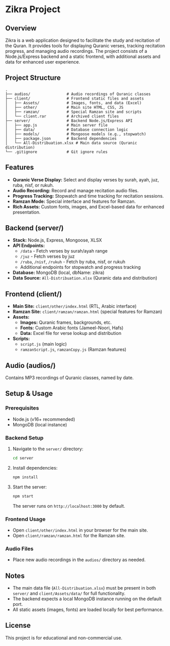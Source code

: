 # Zikra Project

## Overview
Zikra is a web application designed to facilitate the study and recitation of the Quran. It provides tools for displaying Quranic verses, tracking recitation progress, and managing audio recordings. The project consists of a Node.js/Express backend and a static frontend, with additional assets and data for enhanced user experience.

## Project Structure

```
.
├── audios/                # Audio recordings of Quranic classes
├── client/                # Frontend static files and assets
│   ├── Assets/            # Images, fonts, and data (Excel)
│   ├── other/             # Main site HTML, CSS, JS
│   ├── ramzan/            # Special Ramzan site and scripts
│   └── client.rar         # Archived client files
├── server/                # Backend Node.js/Express API
│   ├── app.js             # Main server file
│   ├── data/              # Database connection logic
│   ├── models/            # Mongoose models (e.g., stopwatch)
│   ├── package.json       # Backend dependencies
│   └── All-Distribuation.xlsx # Main data source (Quranic distribution)
└── .gitignore             # Git ignore rules
```

## Features
- **Quranic Verse Display:** Select and display verses by surah, ayah, juz, ruba, nisf, or rukuh.
- **Audio Recording:** Record and manage recitation audio files.
- **Progress Tracking:** Stopwatch and time tracking for recitation sessions.
- **Ramzan Mode:** Special interface and features for Ramzan.
- **Rich Assets:** Custom fonts, images, and Excel-based data for enhanced presentation.

## Backend (server/)
- **Stack:** Node.js, Express, Mongoose, XLSX
- **API Endpoints:**
  - `/data` - Fetch verses by surah/ayah range
  - `/juz` - Fetch verses by juz
  - `/ruba`, `/nisf`, `/rukuh` - Fetch by ruba, nisf, or rukuh
  - Additional endpoints for stopwatch and progress tracking
- **Database:** MongoDB (local, dbName: zikra)
- **Data Source:** `All-Distribuation.xlsx` (Quranic data and distribution)

## Frontend (client/)
- **Main Site:** `client/other/index.html` (RTL, Arabic interface)
- **Ramzan Site:** `client/ramzan/ramzan.html` (special features for Ramzan)
- **Assets:**
  - **Images:** Quranic frames, backgrounds, etc.
  - **Fonts:** Custom Arabic fonts (Jameel-Noori, Hafs)
  - **Data:** Excel file for verse lookup and distribution
- **Scripts:**
  - `script.js` (main logic)
  - `ramzanScript.js`, `ramzanCopy.js` (Ramzan features)

## Audio (audios/)
Contains MP3 recordings of Quranic classes, named by date.

## Setup & Usage

### Prerequisites
- Node.js (v16+ recommended)
- MongoDB (local instance)

### Backend Setup
1. Navigate to the `server/` directory:
   ```sh
   cd server
   ```
2. Install dependencies:
   ```sh
   npm install
   ```
3. Start the server:
   ```sh
   npm start
   ```
   The server runs on `http://localhost:3000` by default.

### Frontend Usage
- Open `client/other/index.html` in your browser for the main site.
- Open `client/ramzan/ramzan.html` for the Ramzan site.

### Audio Files
- Place new audio recordings in the `audios/` directory as needed.

## Notes
- The main data file (`All-Distribuation.xlsx`) must be present in both `server/` and `client/Assets/data/` for full functionality.
- The backend expects a local MongoDB instance running on the default port.
- All static assets (images, fonts) are loaded locally for best performance.

## License
This project is for educational and non-commercial use. 